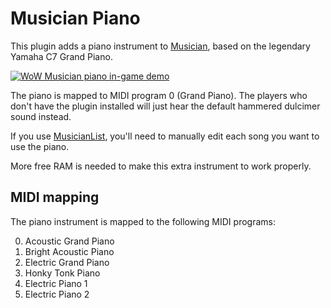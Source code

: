 Musician Piano
==============
This plugin adds a piano instrument to [Musician](https://github.com/LenweSaralonde/Musician), based on the legendary Yamaha C7 Grand Piano.

[![WoW Musician piano in-game demo](https://i.ytimg.com/vi/GMM1SbUwhxg/maxresdefault.jpg)](https://youtu.be/GMM1SbUwhxg)

The piano is mapped to MIDI program 0 (Grand Piano). The players who don't have the plugin installed will just hear the default hammered dulcimer sound instead.

If you use [MusicianList](https://github.com/LenweSaralonde/MusicianList), you'll need to manually edit each song you want to use the piano.

More free RAM is needed to make this extra instrument to work properly.

MIDI mapping
------------
The piano instrument is mapped to the following MIDI programs:

0. Acoustic Grand Piano
1. Bright Acoustic Piano
2. Electric Grand Piano
3. Honky Tonk Piano
4. Electric Piano 1
5. Electric Piano 2
